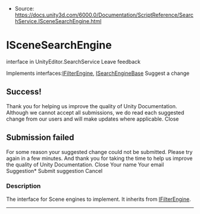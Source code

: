* Source: https://docs.unity3d.com/6000.0/Documentation/ScriptReference/SearchService.ISceneSearchEngine.html

# ISceneSearchEngine
interface in UnityEditor.SearchService
Leave feedback
  

Implements interfaces:[IFilterEngine<T0>](https://docs.unity3d.com/6000.0/Documentation/ScriptReference/SearchService.IFilterEngine_1.html), [ISearchEngineBase](https://docs.unity3d.com/6000.0/Documentation/ScriptReference/SearchService.ISearchEngineBase.html)
Suggest a change
## Success!
Thank you for helping us improve the quality of Unity Documentation. Although we cannot accept all submissions, we do read each suggested change from our users and will make updates where applicable.
Close
## Submission failed
For some reason your suggested change could not be submitted. Please <a>try again</a> in a few minutes. And thank you for taking the time to help us improve the quality of Unity Documentation.
Close
Your name Your email Suggestion* Submit suggestion
Cancel
### Description
The interface for Scene engines to implement. It inherits from [IFilterEngine<T0>](https://docs.unity3d.com/6000.0/Documentation/ScriptReference/SearchService.IFilterEngine_1.html).
* * *
